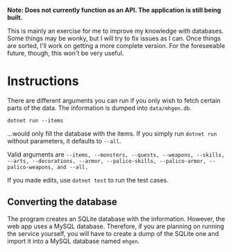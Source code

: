 **Note: Does not currently function as an API. The application is still being built.**

This is mainly an exercise for me to improve my knowledge with databases. Some things may be wonky, but I will try to fix issues as I can. Once things are sorted, I'll work on getting a more complete version. For the foreseeable future, though, this won't be very useful.

# Instructions

There are different arguments you can run if you only wish to fetch certain parts of the data. The information is dumped into `data/mhgen.db`.

`dotnet run --items`

...would only fill the database with the items. If you simply run `dotnet run` without parameters, it defaults to `--all`.

Valid arguments are `--items, --monsters, --quests, --weapons, --skills, --arts, --decorations, --armor, --palico-skills, --palico-armor, --palico-weapons, and --all. `

If you made edits, use `dotnet test` to run the test cases.

## Converting the database

The program creates an SQLite database with the information. However, the web app uses a MySQL database. Therefore, if you are planning on running the service yourself, you will have to create a dump of the SQLite one and import it into a MySQL database named `mhgen`.